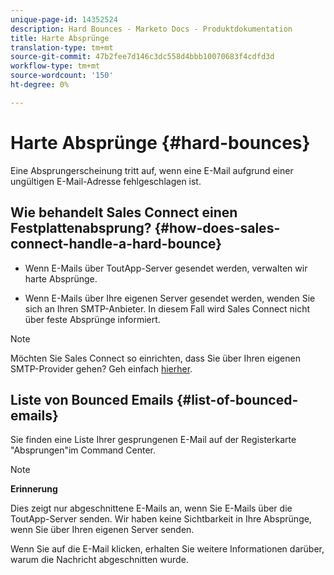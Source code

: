 ```yaml
---
unique-page-id: 14352524
description: Hard Bounces - Marketo Docs - Produktdokumentation
title: Harte Absprünge
translation-type: tm+mt
source-git-commit: 47b2fee7d146c3dc558d4bbb10070683f4cdfd3d
workflow-type: tm+mt
source-wordcount: '150'
ht-degree: 0%

---
```



# Harte Absprünge {#hard-bounces}

Eine Absprungerscheinung tritt auf, wenn eine E-Mail aufgrund einer ungültigen E-Mail-Adresse fehlgeschlagen ist.

## Wie behandelt Sales Connect einen Festplattenabsprung? {#how-does-sales-connect-handle-a-hard-bounce}

- Wenn E-Mails über ToutApp-Server gesendet werden, verwalten wir harte Absprünge.

- Wenn E-Mails über Ihre eigenen Server gesendet werden, wenden Sie sich an Ihren SMTP-Anbieter. In diesem Fall wird Sales Connect nicht über feste Absprünge informiert.

>[!NOTE]
>
>Möchten Sie Sales Connect so einrichten, dass Sie über Ihren eigenen SMTP-Provider gehen? Geh einfach [hierher](http://docs.marketo.com/x/zYTS).

## Liste von Bounced Emails {#list-of-bounced-emails}

Sie finden eine Liste Ihrer gesprungenen E-Mail auf der Registerkarte &quot;Absprungen&quot;im Command Center.

>[!NOTE]
>
>**Erinnerung**
>
>Dies zeigt nur abgeschnittene E-Mails an, wenn Sie E-Mails über die ToutApp-Server senden. Wir haben keine Sichtbarkeit in Ihre Absprünge, wenn Sie über Ihren eigenen Server senden.

Wenn Sie auf die E-Mail klicken, erhalten Sie weitere Informationen darüber, warum die Nachricht abgeschnitten wurde.

